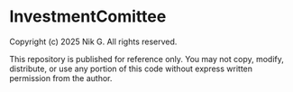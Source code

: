 # InvestmentComittee
Copyright (c) 2025 Nik G.
All rights reserved.

This repository is published for reference only.
You may not copy, modify, distribute, or use any portion of this code without express written permission from the author.
